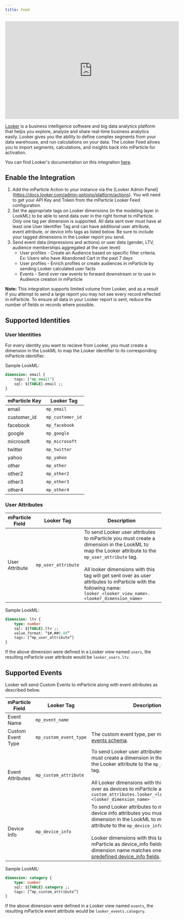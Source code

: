 ```yaml
---
title: Feed
---
```


<div>
<iframe width="560" height="315" src="https://www.youtube.com/embed/Juopxbf0w90" frameborder="0" allow="accelerometer; autoplay; encrypted-media; gyroscope; picture-in-picture" allowfullscreen></iframe>
</div>
 

[Looker](https://www.looker.com/) is a business intelligence software and big data analytics platform that helps you explore, analyze and share real-time business analytics easily. Looker gives you the ability to define complex segments from your data warehouse, and run calculations on your data. The Looker Feed allows you to import segments, calculations, and insights back into mParticle for activation.

You can find Looker's documentation on this integration [here](https://github.com/looker/actions/tree/master/src/actions/mparticle).

## Enable the Integration
1. Add the mParticle Action to your instance via the [Looker Admin Panel] (https://docs.looker.com/admin-options/platform/actions). You will need to get your API Key and Token from the mParticle Looker Feed configuration. 
2. Set the appropriate tags on Looker dimensions (in the modeling layer in LookML) to be able to send data over in the right format to mParticle. Only one tag per dimension is supported. All data sent over must have at least one User Identifier Tag and can have additional user attribute, event attribute, or device info tags as listed below. Be sure to include your tagged dimensions in the Looker report you send.
3. Send event data (impressions and actions) or user data (gender, LTV, audience memberships aggregated at the user level)
    * User profiles - Create an Audience based on specific filter criteria. Ex: Users who have Abandoned Cart in the past 7 days
    * User profiles - Enrich profiles or create audiences in mParticle by sending Looker calculated user facts
    * Events - Send over raw events to forward downstream or to use in Audience creation in mParticle
 
<aside><b>Note:</b> This integration supports limited volume from Looker, and as a result if you attempt to send a large report you may not see every record reflected in mParticle. To ensure all data in your Looker report is sent, reduce the number of fields or records where possible.</aside>

## Supported Identities

### User Identities

For every identity you want to recieve from Looker, you must create a dimension in the LookML to map the Looker identifier to its corresponding mParticle identifier. 

Sample LookML:
```sql
dimension: email {
	tags: ["mp_email"]
	sql: ${TABLE}.email ;;
}
```

mParticle Key | Looker Tag
--------- | ---------
email | `mp_email`
customer_id | `mp_customer_id`
facebook | `mp_facebook`
google | `mp_google`
microsoft | `mp_microsoft`
twitter | `mp_twitter`
yahoo | `mp_yahoo`
other | `mp_other`
other2 | `mp_other2`
other3 | `mp_other3`
other4 | `mp_other4`

### User Attributes

mParticle Field | Looker Tag | Description
------ | --------- | -----
User Attribute | `mp_user_attribute` | To send Looker user attributes to mParticle you must create a dimension in the LookML to map the Looker attribute to the `mp_user_attribute` tag.<br><br> All looker dimensions with this tag will get sent over as user attributes to mParticle with the following name: `looker_<looker_view_name>.<looker_dimension_name>`

Sample LookML:
```sql
dimension: ltv {
	type: number
	sql: ${TABLE}.ltv ;;
	value_format: “$#,##0.00”
	tags: [“mp_user_attribute”]
}
```
If the above dimension were defined in a Looker view named `users`, the resulting mParticle user attribute would be `looker_users.ltv`.

## Supported Events

Looker will send Custom Events to mParticle along with event attributes as described below. 

mParticle Field | Looker Tag | Description
------ | --------- | ------
Event Name | `mp_event_name` |
Custom Event Type | `mp_custom_event_type` | The custom event type, per mParticle's [custom events schema](https://docs.mparticle.com/developers/server/json-reference/#custom_event).
Event Attributes | `mp_custom_attribute` | To send Looker user attributes to mParticle you must create a dimension in the LookML to map the Looker attribute to the `mp_custom_attribute` tag.<br><br>All Looker dimensions with this tag will get sent over as devices to mParticle as follows: `custom_attributes.looker_<looker_view_name>.<looker_dimension_name>`
Device Info | `mp_device_info` | To send Looker attributes to mParticle as device info attributes you must create a dimension in the LookML to map the Looker attribute to the `mp_device_info` tag.<br><br>Looker dimensions with this tag will get sent to mParticle as device_info fields only if the dimension name matches one of mParticle's [predefined device_info fields](https://docs.mparticle.com/developers/server/json-reference/#device_info).

Sample LookML:
```sql
dimension: category {
	type: number
	sql: ${TABLE}.category ;;
	tags: [“mp_custom_attribute”]
}
```
If the above dimension were defined in a Looker view named `events`, the resulting mParticle event attribute would be `looker_events.category`.